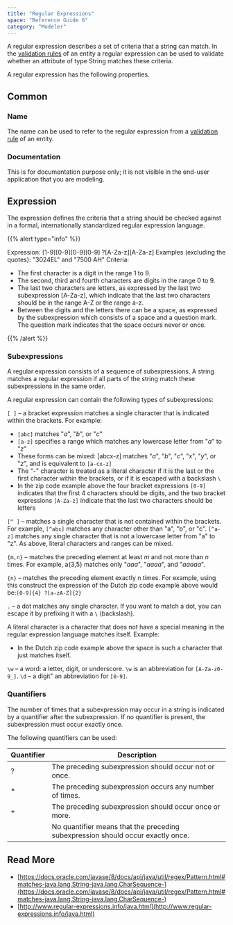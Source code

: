 ```yaml
---
title: "Regular Expressions"
space: "Reference Guide 6"
category: "Modeler"
---
```



A regular expression describes a set of criteria that a string can match. In the [validation rules](validation-rules) of an entity a regular expression can be used to validate whether an attribute of type String matches these criteria.

A regular expression has the following properties.

## Common

### Name

The name can be used to refer to the regular expression from a [validation rule](validation-rules) of an entity.

### Documentation

This is for documentation purpose only; it is not visible in the end-user application that you are modeling.

## Expression

The expression defines the criteria that a string should be checked against in a formal, internationally standardized regular expression language.

{{% alert type="info" %}}

Expression: [1-9][0-9][0-9][0-9] ?[A-Za-z][A-Za-z]
Examples (excluding the quotes): "3024EL" and "7500 AH"
Criteria:

*   The first character is a digit in the range 1 to 9.
*   The second, third and fourth characters are digits in the range 0 to 9.
*   The last two characters are letters, as expressed by the last two subexpression [A-Za-z], which indicate that the last two characters should be in the range A-Z or the range a-z.
*   Between the digits and the letters there can be a space, as expressed by the subexpression which consists of a space and a question mark. The question mark indicates that the space occurs never or once.

{{% /alert %}}

### Subexpressions

A regular expression consists of a sequence of subexpressions. A string matches a regular expression if all parts of the string match these subexpressions in the same order.

A regular expression can contain the following types of subexpressions:

`[ ]` – a bracket expression matches a single character that is indicated within the brackets.
For example:

* `[abc]` matches "_a_", "_b_", or "_c_"
* `[a-z]` specifies a range which matches any lowercase letter from "_a_" to "_z_"
* These forms can be mixed: [abcx-z] matches "_a_", "_b_", "_c_", "_x_", "_y_", or "_z_", and is equivalent to `[a-cx-z]`
* The "-" character is treated as a literal character if it is the last or the first character within the brackets, or if it is escaped with a backslash `\`
* In the zip code example above the four bracket expressions `[0-9]` indicates that the first 4 characters should be digits, and the two bracket expressions `[A-Za-z]` indicate that the last two characters should be letters

`[^ ]` – matches a single character that is not contained within the brackets. For example, `[^abc]` matches any character other than "a", "b", or "c". `[^a-z]` matches any single character that is not a lowercase letter from "a" to "z". As above, literal characters and ranges can be mixed.

`{m,n}` – matches the preceding element at least _m_ and not more than _n_ times.
For example, a{3,5} matches only "_aaa_", "_aaaa_", and "_aaaaa_".

`{n}` – matches the preceding element exactly n times. For example, using this construct the expression of the Dutch zip code example above would be:`[0-9]{4} ?[a-zA-Z]{2}`

`.` – a dot matches any single character. If you want to match a dot, you can escape it by prefixing it with a `\` (backslash).

A literal character is a character that does not have a special meaning in the regular expression language matches itself. Example:

* In the Dutch zip code example above the space is such a character that just matches itself.

`\w` – a word: a letter, digit, or underscore. `\w` is an abbreviation for `[A-Za-z0-9_]`.
`\d` – a digit" an abbreviation for `[0-9]`.

### Quantifiers

The number of times that a subexpression may occur in a string is indicated by a quantifier after the subexpression. If no quantifier is present, the subexpression must occur exactly once.

The following quantifiers can be used:

| Quantifier | Description  |
| --- | --- |
| ? | The preceding subexpression should occur not or once. |
| * | The preceding subexpression occurs any number of times. |
| + | The preceding subexpression should occur once or more. |
|   | No quantifier means that the preceding subexpression should occur exactly once. |

## **Read More**

* [https://docs.oracle.com/javase/8/docs/api/java/util/regex/Pattern.html#matches-java.lang.String-java.lang.CharSequence-](https://docs.oracle.com/javase/8/docs/api/java/util/regex/Pattern.html#matches-java.lang.String-java.lang.CharSequence-)
* [http://www.regular-expressions.info/java.html](http://www.regular-expressions.info/java.html)
